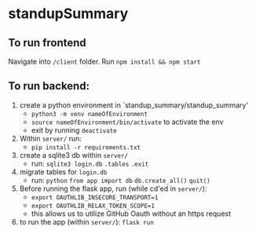 # standupSummary

## To run frontend

Navigate into `/client` folder. Run `npm install && npm start`

## To run backend:
 
1. create a python environment in `standup_summary/standup_summary'
    - `python3 -m venv nameOfEnvironment`
   - `source nameOfEnvironment/bin/activate` to activate the env
    - exit by running `deactivate`
2. Within `server/` run:
     - `pip install -r requirements.txt`
3. create a sqlite3 db within `server/`
      - run: 
      `sqlite3 login.db`
        `.tables`
        `.exit`
4. migrate tables for `login.db`
      - run:
       `python`
        `from app import db`
         `db.create_all()`
          `quit()`
5. Before running the flask app, run (while cd'ed in `server/`):
      -  `export OAUTHLIB_INSECURE_TRANSPORT=1`
      - `export OAUTHLIB_RELAX_TOKEN_SCOPE=1`
      - this allows us to utilize GitHub Oauth without an https request
6. to run the app (within `server/`): `flask run`
 
